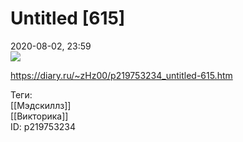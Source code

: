 Untitled [615]
===============

   
 2020-08-02, 23:59   
    [![](https://i.imgur.com/p2xkTdfl.png)](https://i.imgur.com/p2xkTdf.png)     
    
 <https://diary.ru/~zHz00/p219753234_untitled-615.htm>   
   
 Теги:   
 [[Мэдскиллз]]   
 [[Викторика]]   
 ID: p219753234